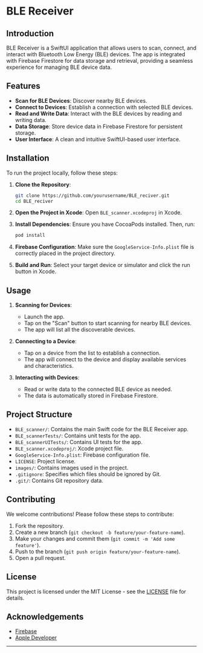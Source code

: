 # BLE Receiver

## Introduction

BLE Receiver is a SwiftUI application that allows users to scan, connect, and interact with Bluetooth Low Energy (BLE) devices. The app is integrated with Firebase Firestore for data storage and retrieval, providing a seamless experience for managing BLE device data.

## Features

- **Scan for BLE Devices**: Discover nearby BLE devices.
- **Connect to Devices**: Establish a connection with selected BLE devices.
- **Read and Write Data**: Interact with the BLE devices by reading and writing data.
- **Data Storage**: Store device data in Firebase Firestore for persistent storage.
- **User Interface**: A clean and intuitive SwiftUI-based user interface.

## Installation

To run the project locally, follow these steps:

1. **Clone the Repository**:
    ```sh
    git clone https://github.com/yourusername/BLE_reciver.git
    cd BLE_reciver
    ```

2. **Open the Project in Xcode**:
    Open `BLE_scanner.xcodeproj` in Xcode.

3. **Install Dependencies**:
    Ensure you have CocoaPods installed. Then, run:
    ```sh
    pod install
    ```

4. **Firebase Configuration**:
    Make sure the `GoogleService-Info.plist` file is correctly placed in the project directory.

5. **Build and Run**:
    Select your target device or simulator and click the run button in Xcode.

## Usage

1. **Scanning for Devices**:
    - Launch the app.
    - Tap on the "Scan" button to start scanning for nearby BLE devices.
    - The app will list all the discoverable devices.

2. **Connecting to a Device**:
    - Tap on a device from the list to establish a connection.
    - The app will connect to the device and display available services and characteristics.

3. **Interacting with Devices**:
    - Read or write data to the connected BLE device as needed.
    - The data is automatically stored in Firebase Firestore.

## Project Structure

- `BLE_scanner/`: Contains the main Swift code for the BLE Receiver app.
- `BLE_scannerTests/`: Contains unit tests for the app.
- `BLE_scannerUITests/`: Contains UI tests for the app.
- `BLE_scanner.xcodeproj/`: Xcode project file.
- `GoogleService-Info.plist`: Firebase configuration file.
- `LICENSE`: Project license.
- `images/`: Contains images used in the project.
- `.gitignore`: Specifies which files should be ignored by Git.
- `.git/`: Contains Git repository data.

## Contributing

We welcome contributions! Please follow these steps to contribute:

1. Fork the repository.
2. Create a new branch (`git checkout -b feature/your-feature-name`).
3. Make your changes and commit them (`git commit -m 'Add some feature'`).
4. Push to the branch (`git push origin feature/your-feature-name`).
5. Open a pull request.

## License

This project is licensed under the MIT License - see the [LICENSE](LICENSE) file for details.

## Acknowledgements

- [Firebase](https://firebase.google.com/)
- [Apple Developer](https://developer.apple.com/)

---
